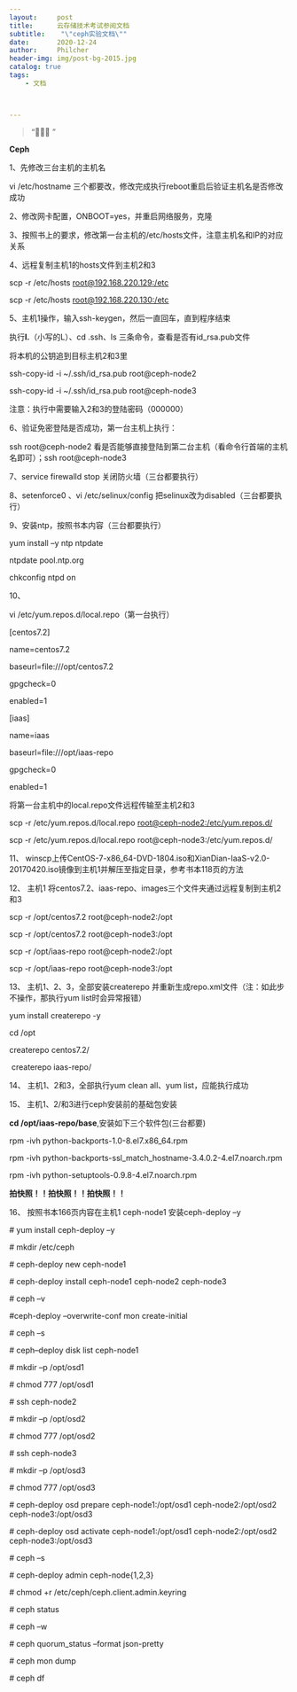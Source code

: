 ```yaml
---
layout:     post
title:      云存储技术考试参阅文档
subtitle:    "\"ceph实验文档\""
date:       2020-12-24
author:     Philcher
header-img: img/post-bg-2015.jpg
catalog: true
tags:
    - 文档



---
```


> “🙉🙉🙉 ”

**Ceph**

1、先修改三台主机的主机名

vi /etc/hostname 三个都要改，修改完成执行reboot重启后验证主机名是否修改成功

2、修改网卡配置，ONBOOT=yes，并重启网络服务，克隆

3、按照书上的要求，修改第一台主机的/etc/hosts文件，注意主机名和IP的对应关系

4、远程复制主机1的hosts文件到主机2和3

scp -r /etc/hosts [root@192.168.220.129:/etc](mailto:root@192.168.220.129:/etc)

scp -r /etc/hosts [root@192.168.220.130:/etc](mailto:root@192.168.220.130:/etc)

5、主机1操作，输入ssh-keygen，然后一直回车，直到程序结束

执行**l.**（小写的L）、cd .ssh、ls 三条命令，查看是否有id_rsa.pub文件

将本机的公钥追到目标主机2和3里

ssh-copy-id -i ~/.ssh/id_rsa.pub root@ceph-node2

ssh-copy-id -i ~/.ssh/id_rsa.pub root@ceph-node3

注意：执行中需要输入2和3的登陆密码（000000）

6、验证免密登陆是否成功，第一台主机上执行：

ssh root@ceph-node2  看是否能够直接登陆到第二台主机（看命令行首端的主机名即可）；ssh root@ceph-node3

7、service firewalld stop 关闭防火墙（三台都要执行）

8、setenforce0 、vi /etc/selinux/config 把selinux改为disabled（三台都要执行）

9、安装ntp，按照书本内容（三台都要执行）

yum install –y ntp ntpdate

ntpdate pool.ntp.org

chkconfig ntpd on

10、   

vi /etc/yum.repos.d/local.repo（第一台执行）

[centos7.2]

name=centos7.2

baseurl=file:///opt/centos7.2

gpgcheck=0

enabled=1

[iaas]

name=iaas

baseurl=file:///opt/iaas-repo

gpgcheck=0

enabled=1

将第一台主机中的local.repo文件远程传输至主机2和3

scp -r /etc/yum.repos.d/local.repo [root@ceph-node2:/etc/yum.repos.d/](mailto:root@ceph-node2:/etc/yum.repos.d/)

scp -r /etc/yum.repos.d/local.repo root@ceph-node3:/etc/yum.repos.d/

11、   winscp上传CentOS-7-x86_64-DVD-1804.iso和XianDian-IaaS-v2.0-20170420.iso镜像到主机1并解压至指定目录，参考书本118页的方法

12、   主机1 将centos7.2、iaas-repo、images三个文件夹通过远程复制到主机2和3

scp -r /opt/centos7.2 root@ceph-node2:/opt

scp -r /opt/centos7.2 root@ceph-node3:/opt

  scp -r /opt/iaas-repo root@ceph-node2:/opt

  scp -r /opt/iaas-repo root@ceph-node3:/opt

13、   主机1、2、3，全部安装createrepo 并重新生成repo.xml文件（注：如此步不操作，那执行yum list时会异常报错）

yum install createrepo -y

cd /opt

createrepo centos7.2/

​    createrepo iaas-repo/

14、   主机1、2和3，全部执行yum clean all、yum list，应能执行成功

15、   主机1、2/和3进行ceph安装前的基础包安装

**cd /opt/iaas-repo/base**,安装如下三个软件包(三台都要)

rpm -ivh python-backports-1.0-8.el7.x86_64.rpm

rpm -ivh python-backports-ssl_match_hostname-3.4.0.2-4.el7.noarch.rpm

rpm -ivh python-setuptools-0.9.8-4.el7.noarch.rpm

 

**拍快照！！拍快照！！拍快照！！**

 

16、   按照书本166页内容在主机1 ceph-node1 安装ceph-deploy –y

\# yum install ceph-deploy –y

\# mkdir /etc/ceph

\# ceph-deploy new ceph-node1

\# ceph-deploy install ceph-node1 ceph-node2 ceph-node3 

\# ceph –v

\#ceph-deploy –overwrite-conf mon create-initial

\# ceph –s

\# ceph–deploy disk list ceph-node1

\# mkdir –p /opt/osd1

\# chmod 777 /opt/osd1

\# ssh ceph-node2

\# mkdir –p /opt/osd2

\# chmod 777 /opt/osd2

\# ssh ceph-node3

\# mkdir –p /opt/osd3

\# chmod 777 /opt/osd3

\# ceph-deploy osd prepare ceph-node1:/opt/osd1 ceph-node2:/opt/osd2 ceph-node3:/opt/osd3

\# ceph-deploy osd activate ceph-node1:/opt/osd1 ceph-node2:/opt/osd2 ceph-node3:/opt/osd3

\# ceph –s

\# ceph-deploy admin ceph-node{1,2,3}

\# chmod +r /etc/ceph/ceph.client.admin.keyring

\# ceph status

\# ceph –w

\# ceph quorum_status –format json-pretty

\# ceph mon dump 

\# ceph df 